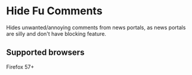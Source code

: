 # Hide Fu Comments

Hides unwanted/annoying comments from news portals, as news portals are silly and don't have blocking feature.

## Supported browsers 
Firefox 57+